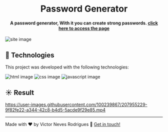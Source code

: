 <h1 align="center">
    <br>
    Password Generator
</h1>

<h4 align="center">
 A password generator, With it you can create strong passwords.
<a href="https://victorpasswordgenerator.netlify.app/">click here to access the page</a>
</h4>

<img align="center" src="https://i.imgur.com/5FRVban.png" alt="site image"/>

## :rocket: Technologies

This project was developed with the following technologies:

<span><img src="https://img.shields.io/badge/HTML5-E34F26?style=for-the-badge&logo=html5&logoColor=white" alt="html image" /></span>
<span><img src="https://img.shields.io/badge/CSS3-1572B6?style=for-the-badge&logo=css3&logoColor=white" alt="css image" /></span>
<span><img src="https://img.shields.io/badge/JavaScript-323330?style=for-the-badge&logo=javascript&logoColor=F7DF1E" alt="javascript image" /></span>

## :sunny: Result






https://user-images.githubusercontent.com/100239867/207955229-9f82fe22-a344-42c8-b4d5-5acde9f29e85.mp4





----

Made with ♥ by Victor Neves Rodrigues :wave: [Get in touch!](https://www.linkedin.com/in/victorneves18/)
